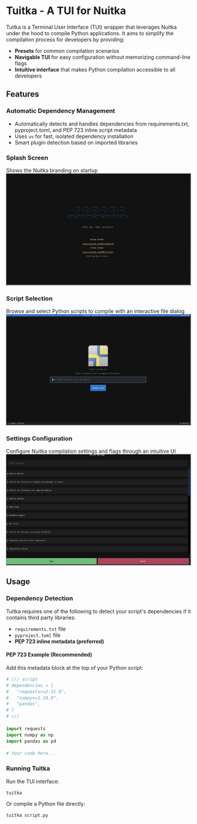 # Tuitka - A TUI for Nuitka

Tuitka is a Terminal User Interface (TUI) wrapper that leverages Nuitka under the hood to compile Python applications. It aims to simplify the compilation process for developers by providing:
- **Presets** for common compilation scenarios
- **Navigable TUI** for easy configuration without memorizing command-line flags
- **Intuitive interface** that makes Python compilation accessible to all developers

## Features

### Automatic Dependency Management
- Automatically detects and handles dependencies from requirements.txt, pyproject.toml, and PEP 723 inline script metadata
- Uses `uv` for fast, isolated dependency installation
- Smart plugin detection based on imported libraries

### Splash Screen
Shows the Nuitka branding on startup
![Splash Screen](https://raw.githubusercontent.com/Nuitka/Tuitka/refs/heads/main/images/Splash_screen.png)

### Script Selection
Browse and select Python scripts to compile with an interactive file dialog
![Script Input](https://raw.githubusercontent.com/Nuitka/Tuitka/refs/heads/main/images/script_input.png)

### Settings Configuration
Configure Nuitka compilation settings and flags through an intuitive UI
![Settings UI](https://raw.githubusercontent.com/Nuitka/Tuitka/refs/heads/main/images/settings_ui.png)

## Usage

### Dependency Detection
Tuitka requires one of the following to detect your script's dependencies if it contains third party libraries:
- `requirements.txt` file
- `pyproject.toml` file  
- **PEP 723 inline metadata (preferred)**

#### PEP 723 Example (Recommended)
Add this metadata block at the top of your Python script:
```python
# /// script
# dependencies = [
#   "requests>=2.31.0",
#   "numpy==1.24.0",
#   "pandas",
# ]
# ///

import requests
import numpy as np
import pandas as pd

# Your code here...
```

### Running Tuitka

Run the TUI interface:
```bash
tuitka
```

Or compile a Python file directly:
```bash
tuitka script.py
```
